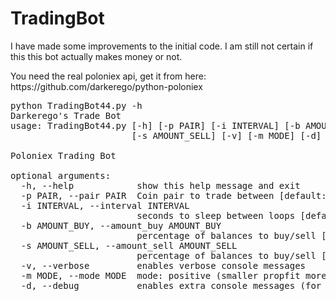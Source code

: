 # TradingBot


<p> I have made some improvements to the initial code. I am still not certain if this this bot actually makes money or not. </p>
<p> You need the real poloniex api, get it from here: https://github.com/darkerego/python-poloniex </p>

<pre>
python TradingBot44.py -h
Darkerego's Trade Bot
usage: TradingBot44.py [-h] [-p PAIR] [-i INTERVAL] [-b AMOUNT_BUY]
                       [-s AMOUNT_SELL] [-v] [-m MODE] [-d]

Poloniex Trading Bot

optional arguments:
  -h, --help            show this help message and exit
  -p PAIR, --pair PAIR  Coin pair to trade between [default: BTC_ETH]
  -i INTERVAL, --interval INTERVAL
                        seconds to sleep between loops [default: 1]
  -b AMOUNT_BUY, --amount_buy AMOUNT_BUY
                        percentage of balances to buy/sell [default: 0.99]
  -s AMOUNT_SELL, --amount_sell AMOUNT_SELL
                        percentage of balances to buy/sell [default: 1.02]
  -v, --verbose         enables verbose console messages
  -m MODE, --mode MODE  mode: positive (smaller propfit more often) or normal
  -d, --debug           enables extra console messages (for debugging)
</pre>
